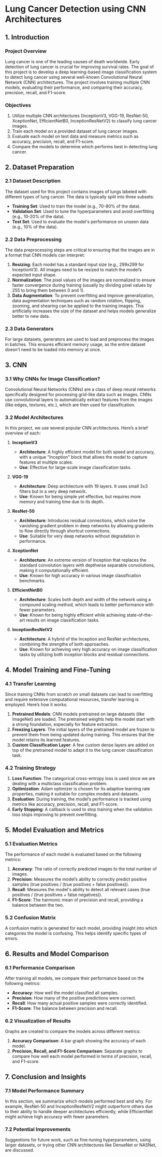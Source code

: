 # Lung Cancer Detection using CNN Architectures

## 1. Introduction

### Project Overview
Lung cancer is one of the leading causes of death worldwide. Early detection of lung cancer is crucial for improving survival rates. The goal of this project is to develop a deep learning-based image classification system to detect lung cancer using several well-known Convolutional Neural Network (CNN) architectures. The project involves training multiple CNN models, evaluating their performance, and comparing their accuracy, precision, recall, and F1-score.

### Objectives
1. Utilize multiple CNN architectures (InceptionV3, VGG-19, ResNet-50, XceptionNet, EfficientNetB0, InceptionResNetV2) to classify lung cancer images.
2. Train each model on a provided dataset of lung cancer images.
3. Evaluate each model on test data and measure metrics such as accuracy, precision, recall, and F1-score.
4. Compare the models to determine which performs best in detecting lung cancer.

## 2. Dataset Preparation

### 2.1 Dataset Description
The dataset used for this project contains images of lungs labeled with different types of lung cancer. The data is typically split into three subsets:
- **Training Set**: Used to train the model (e.g., 70-80% of the data).
- **Validation Set**: Used to tune the hyperparameters and avoid overfitting (e.g., 10-20% of the data).
- **Test Set**: Used to evaluate the model's performance on unseen data (e.g., 10% of the data).

### 2.2 Data Preprocessing
The data preprocessing steps are critical to ensuring that the images are in a format that CNN models can interpret:
1. **Resizing**: Each model has a standard input size (e.g., 299x299 for InceptionV3). All images need to be resized to match the model’s expected input shape.
2. **Normalization**: The pixel values of the images are normalized to ensure faster convergence during training (usually by dividing pixel values by 255 to bring them between 0 and 1).
3. **Data Augmentation**: To prevent overfitting and improve generalization, data augmentation techniques such as random rotation, flipping, zooming, and shearing can be applied to the training images. This artificially increases the size of the dataset and helps models generalize better to new data.

### 2.3 Data Generators
For large datasets, generators are used to load and preprocess the images in batches. This ensures efficient memory usage, as the entire dataset doesn't need to be loaded into memory at once.

## 3. CNN

### 3.1 Why CNNs for Image Classification?
Convolutional Neural Networks (CNNs) are a class of deep neural networks specifically designed for processing grid-like data such as images. CNNs use convolutional layers to automatically extract features from the images (like edges, textures, etc.), which are then used for classification.

### 3.2 Model Architectures
In this project, we use several popular CNN architectures. Here’s a brief overview of each:

1. **InceptionV3**
   - **Architecture**: A highly efficient model for both speed and accuracy, with a unique "Inception" block that allows the model to capture features at multiple scales.
   - **Use**: Effective for large-scale image classification tasks.

2. **VGG-19**
   - **Architecture**: Deep architecture with 19 layers. It uses small 3x3 filters but in a very deep network.
   - **Use**: Known for being simple yet effective, but requires more memory and training time due to its depth.

3. **ResNet-50**
   - **Architecture**: Introduces residual connections, which solve the vanishing gradient problem in deep networks by allowing gradients to flow directly through shortcut connections.
   - **Use**: Suitable for very deep networks without degradation in performance.

4. **XceptionNet**
   - **Architecture**: An extreme version of Inception that replaces the standard convolution layers with depthwise separable convolutions, making it computationally efficient.
   - **Use**: Known for high accuracy in various image classification benchmarks.

5. **EfficientNetB0**
   - **Architecture**: Scales both depth and width of the network using a compound scaling method, which leads to better performance with fewer parameters.
   - **Use**: Known for being highly efficient while achieving state-of-the-art results on image classification tasks.

6. **InceptionResNetV2**
   - **Architecture**: A hybrid of the Inception and ResNet architectures, combining the strengths of both approaches.
   - **Use**: Known for achieving very high accuracy on image classification tasks by utilizing both inception blocks and residual connections.

## 4. Model Training and Fine-Tuning

### 4.1 Transfer Learning
Since training CNNs from scratch on small datasets can lead to overfitting and require extensive computational resources, transfer learning is employed. Here’s how it works:
1. **Pretrained Models**: CNN models pretrained on large datasets (like ImageNet) are loaded. The pretrained weights help the model start with a strong foundation, especially for feature extraction.
2. **Freezing Layers**: The initial layers of the pretrained model are frozen to prevent them from being updated during training. This ensures that the model retains its learned features.
3. **Custom Classification Layer**: A few custom dense layers are added on top of the pretrained model to adapt it to the lung cancer classification task.

### 4.2 Training Strategy
1. **Loss Function**: The categorical cross-entropy loss is used since we are dealing with a multiclass classification problem.
2. **Optimization**: Adam optimizer is chosen for its adaptive learning rate properties, making it suitable for complex models and datasets.
3. **Evaluation**: During training, the model’s performance is tracked using metrics like accuracy, precision, recall, and F1-score.
4. **Early Stopping**: A callback is used to stop training when the validation loss stops improving to prevent overfitting.

## 5. Model Evaluation and Metrics

### 5.1 Evaluation Metrics
The performance of each model is evaluated based on the following metrics:
1. **Accuracy**: The ratio of correctly predicted images to the total number of images.
2. **Precision**: Measures the model’s ability to correctly predict positive samples (true positives / (true positives + false positives)).
3. **Recall**: Measures the model's ability to detect all relevant cases (true positives / (true positives + false negatives)).
4. **F1-Score**: The harmonic mean of precision and recall, providing a balance between the two.

### 5.2 Confusion Matrix
A confusion matrix is generated for each model, providing insight into which categories the model is confusing. This helps identify specific types of errors.

## 6. Results and Model Comparison

### 6.1 Performance Comparison
After training all models, we compare their performance based on the following metrics:
- **Accuracy**: How well the model classified all samples.
- **Precision**: How many of the positive predictions were correct.
- **Recall**: How many actual positive samples were correctly identified.
- **F1-Score**: The balance between precision and recall.

### 6.2 Visualization of Results
Graphs are created to compare the models across different metrics:
1. **Accuracy Comparison**: A bar graph showing the accuracy of each model.
2. **Precision, Recall, and F1-Score Comparison**: Separate graphs to compare how well each model performed in terms of precision, recall, and F1-score.

## 7. Conclusion and Insights

### 7.1 Model Performance Summary
In this section, we summarize which models performed best and why. For example, ResNet-50 and InceptionResNetV2 might outperform others due to their ability to handle deeper architectures efficiently, while EfficientNet might achieve high accuracy with fewer parameters.

### 7.2 Potential Improvements
Suggestions for future work, such as fine-tuning hyperparameters, using larger datasets, or trying other CNN architectures like DenseNet or NASNet, are discussed.
